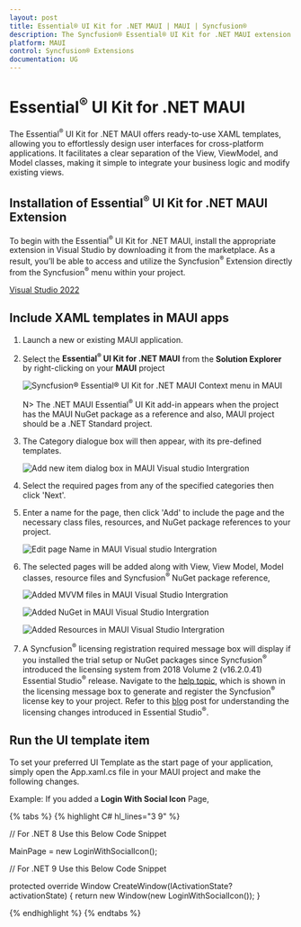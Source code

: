 ```yaml
---
layout: post
title: Essential® UI Kit for .NET MAUI | MAUI | Syncfusion®
description: The Syncfusion® Essential® UI Kit for .NET MAUI extension provides the predefined design screens for the MAUI apps.
platform: MAUI
control: Syncfusion® Extensions
documentation: UG
---
```


# Essential<sup>®</sup> UI Kit for .NET MAUI

The Essential<sup>®</sup> UI Kit for .NET MAUI offers ready-to-use XAML templates, allowing you to effortlessly design user interfaces for cross-platform applications. It facilitates a clear separation of the View, ViewModel, and Model classes, making it simple to integrate your business logic and modify existing views.

## Installation of Essential<sup>®</sup> UI Kit for .NET MAUI Extension

To begin with the Essential<sup>®</sup> UI Kit for .NET MAUI, install the appropriate extension in Visual Studio by downloading it from the marketplace. As a result, you’ll be able to access and utilize the Syncfusion<sup>®</sup> Extension directly from the Syncfusion<sup>®</sup> menu within your project.

[Visual Studio 2022](https://marketplace.visualstudio.com/items?itemName=SyncfusionInc.Essential-UI-Kit-MAUI)


## Include XAML templates in MAUI apps

1.	Launch a new or existing MAUI application.

2.	Select the **Essential<sup>®</sup> UI Kit for .NET MAUI** from the **Solution Explorer** by right-clicking on your **MAUI** project

	![Syncfusion<sup>®</sup> Essential<sup>®</sup> UI Kit for .NET MAUI Context menu in MAUI](Essential_UI_Kit_images/visual-studio-intergration-context-menu.png)

	N> The .NET MAUI Essential<sup>®</sup> UI Kit add-in appears when the project has the MAUI NuGet package as a reference and also, MAUI project should be a .NET Standard project.

3.	The Category dialogue box will then appear, with its pre-defined templates.

	![Add new item dialog box in MAUI Visual studio Intergration](Essential_UI_Kit_images/visual-studio-intergration-item-dialog-box.png)

4.	Select the required pages from any of the specified categories then click 'Next'.

5.	Enter a name for the page, then click 'Add' to include the page and the necessary class files, resources, and NuGet package references to your project.

	![Edit page Name in MAUI Visual studio Intergration](Essential_UI_Kit_images/visual-studio-intergration-page-name.png)

6.	The selected pages will be added along with View, View Model, Model classes, resource files and Syncfusion<sup>®</sup> NuGet package reference,

	![Added MVVM files in MAUI Visual Studio Intergration](Essential_UI_Kit_images/visual-studio-intergration-mvvm-files.png)

	![Added NuGet in MAUI Visual Studio Intergration](Essential_UI_Kit_images/visual-studio-intergration-nuget.png)

	![Added Resources in MAUI Visual Studio Intergration](Essential_UI_Kit_images/visual-studio-intergration-resources.png)

7.	A Syncfusion<sup>®</sup> licensing registration required message box will display if you installed the trial setup or NuGet packages since Syncfusion<sup>®</sup> introduced the licensing system from 2018 Volume 2 (v16.2.0.41) Essential Studio<sup>®</sup> release. Navigate to the [help topic](https://help.syncfusion.com/common/essential-studio/licensing/overview#how-to-generate-syncfusion-license-key), which is shown in the licensing message box to generate and register the Syncfusion<sup>®</sup> license key to your project. Refer to this [blog](https://www.syncfusion.com/blogs/post/whats-new-in-2018-volume-2.aspx) post for understanding the licensing changes introduced in Essential Studio<sup>®</sup>. 

## Run the UI template item

To set your preferred UI Template as the start page of your application, simply open the App.xaml.cs file in your MAUI project and make the following changes.

Example: If you added a **Login With Social Icon** Page,

{% tabs %}
{% highlight C# hl_lines="3 9" %}

// For .NET 8 Use this Below Code Snippet

MainPage = new LoginWithSocialIcon();

// For .NET 9 Use this Below Code Snippet

protected override Window CreateWindow(IActivationState? activationState)
{
    return new Window(new LoginWithSocialIcon());
}

{% endhighlight %}
{% endtabs %}
